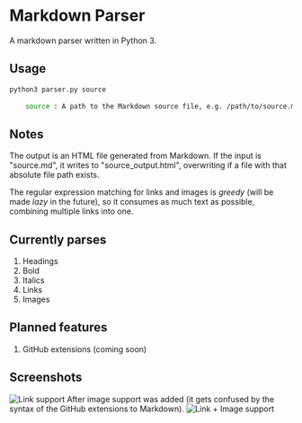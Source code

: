 # Markdown Parser

A markdown parser written in Python 3.

## Usage
```sh
python3 parser.py source
    
    source : A path to the Markdown source file, e.g. /path/to/source.md
```

## Notes
The output is an HTML file generated from Markdown. If the input is "source.md", it writes to "source_output.html", overwriting if a file with that absolute file path exists.

The regular expression matching for links and images is *greedy* (will be made *lazy* in the future), so it consumes as much text as possible, combining multiple links into one.

## Currently parses
1. Headings
2. Bold
3. Italics
4. Links
5. Images

## Planned features
1. GitHub extensions (coming soon)

## Screenshots
![Link support](https://i.gyazo.com/e3b862236ef99601ea88944d474d8f0c.png)
After image support was added (it gets confused by the syntax of the GitHub extensions to Markdown).
![Link + Image support](https://i.gyazo.com/883fba1b2a84baf3b6e805b0e1309d59.png)
